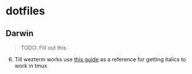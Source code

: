 # dotfiles

## Darwin

> TODO: Fill out this
6. Till wezterm works use [this guide](https://gpanders.com/blog/the-definitive-guide-to-using-tmux-256color-on-macos/) as a reference for getting italics to work in tmux
